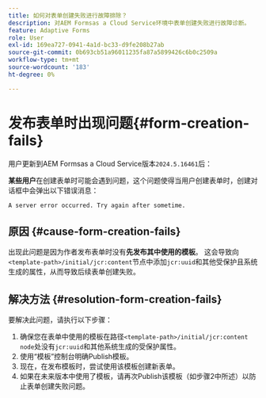 ```yaml
---
title: 如何对表单创建失败进行故障排除？
description: 对AEM Formsas a Cloud Service环境中表单创建失败进行故障诊断。
feature: Adaptive Forms
role: User
exl-id: 169ea727-0941-4a1d-bc33-d9fe208b27ab
source-git-commit: 0b693cb51a96011235fa87a5899426c6b0c2509a
workflow-type: tm+mt
source-wordcount: '183'
ht-degree: 0%

---
```


# 发布表单时出现问题{#form-creation-fails}

用户更新到AEM Formsas a Cloud Service版本`2024.5.16461`后：

**某些用户**&#x200B;在创建表单时可能会遇到问题，这个问题使得当用户创建表单时，创建对话框中会弹出以下错误消息：

`A server error occurred. Try again after sometime.`

## 原因 {#cause-form-creation-fails}

出现此问题是因为作者发布表单时没有&#x200B;**先发布其中使用的模板**。 这会导致向`<template-path>/initial/jcr:content`节点中添加`jcr:uuid`和其他受保护且系统生成的属性，从而导致后续表单创建失败。

## 解决方法 {#resolution-form-creation-fails}

要解决此问题，请执行以下步骤：

1. 确保您在表单中使用的模板在路径`<template-path>/initial/jcr:content node`处没有`jcr:uuid`和其他系统生成的受保护属性。
1. 使用“模板”控制台明确Publish模板。
1. 现在，在发布模板时，尝试使用该模板创建新表单。
1. 如果在未来版本中使用了模板，请再次Publish该模板（如步骤2中所述）以防止表单创建失败问题。


<!--

# Issue {#form-creation-fails}

After updating to AEM Forms as a Cloud Service version `2024.5.16461.20240524T172309Z`, When a user publishes a form using an unpublished template, it fails to create a form and shows an error:

`Property is protected: jcr:uuid = 09e0d6be-f619-4405-b021-27eb1c5326d3`

## Solution {#troubleshoot-form-creation-fails}

To resolve the issue, perform the following workaround steps:

1. Publish the template explicitly using the template console.
    
    >[!NOTE]
    > Prior to this step ensure that the (unpublished) template does not have `jcr:uuid` and other system generated properties under the initial content's `jcr:content node`. To sort out it, first, sanitize the template to publish it explicitly.

    >[!NOTE]
    > This action doesn't replicate the initial content node.
1. Now, when your template is published, try creating new forms using the template.
1. If the template is changed in the future, publish it again as mentioned in the step 1.

-->
